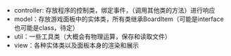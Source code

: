 - controller: 存放程序的控制类，绑定事件，（调用其他类的方法）进行响应
- model：存放游戏面板中的实体类，所有类继承BoardItem（可能是interface也可能是class，待定）
- util：一些工具类（大概会有物理运算，保存和读取文件）
- view：各种实体类以及面板本身的渲染和展示